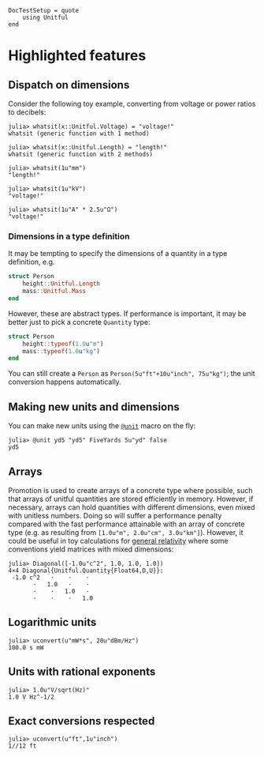 ```@meta
DocTestSetup = quote
    using Unitful
end
```
# Highlighted features

## Dispatch on dimensions

Consider the following toy example, converting from voltage or power ratios to decibels:

```jldoctest
julia> whatsit(x::Unitful.Voltage) = "voltage!"
whatsit (generic function with 1 method)

julia> whatsit(x::Unitful.Length) = "length!"
whatsit (generic function with 2 methods)

julia> whatsit(1u"mm")
"length!"

julia> whatsit(1u"kV")
"voltage!"

julia> whatsit(1u"A" * 2.5u"Ω")
"voltage!"
```

### Dimensions in a type definition

It may be tempting to specify the dimensions of a quantity in a type definition, e.g.

```julia
struct Person
    height::Unitful.Length
    mass::Unitful.Mass
end
```

However, these are abstract types. If performance is important, it may be better
just to pick a concrete `Quantity` type:

```julia
struct Person
    height::typeof(1.0u"m")
    mass::typeof(1.0u"kg")
end
```

You can still create a `Person` as `Person(5u"ft"+10u"inch", 75u"kg")`; the
unit conversion happens automatically.

## Making new units and dimensions

You can make new units using the [`@unit`](@ref) macro on the fly:

```jldoctest
julia> @unit yd5 "yd5" FiveYards 5u"yd" false
yd5
```

## Arrays

Promotion is used to create arrays of a concrete type where possible, such
that arrays of unitful quantities are stored efficiently in memory. However,
if necessary, arrays can hold quantities with different dimensions, even
mixed with unitless numbers. Doing so will suffer a performance penalty compared
with the fast performance attainable with an array of concrete type
(e.g. as resulting from `[1.0u"m", 2.0u"cm", 3.0u"km"]`). However, it could be useful
in toy calculations for
[general relativity](https://en.wikipedia.org/wiki/Metric_tensor_(general_relativity))
where some conventions yield matrices with mixed dimensions:

```jldoctest
julia> Diagonal([-1.0u"c^2", 1.0, 1.0, 1.0])
4×4 Diagonal{Unitful.Quantity{Float64,D,U}}:
 -1.0 c^2   ⋅    ⋅    ⋅
       ⋅   1.0   ⋅    ⋅
       ⋅    ⋅   1.0   ⋅
       ⋅    ⋅    ⋅   1.0
```

## Logarithmic units

```jldoctest
julia> uconvert(u"mW*s", 20u"dBm/Hz")
100.0 s mW
```

## Units with rational exponents

```jldoctest
julia> 1.0u"V/sqrt(Hz)"
1.0 V Hz^-1/2
```

## Exact conversions respected

```jldoctest
julia> uconvert(u"ft",1u"inch")
1//12 ft
```
